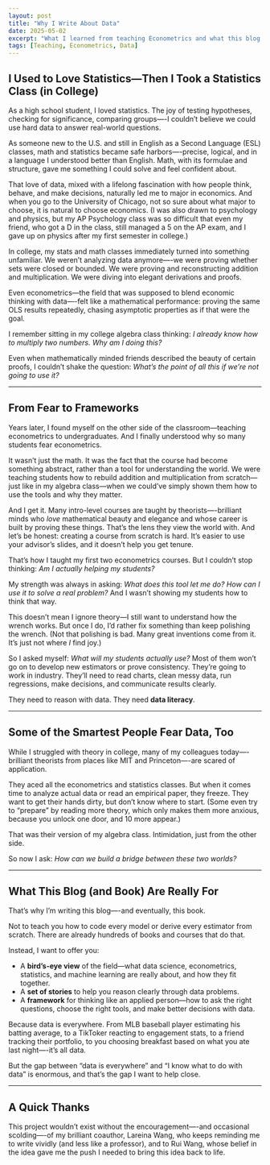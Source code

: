 ```yaml
---
layout: post
title: "Why I Write About Data"
date: 2025-05-02
excerpt: "What I learned from teaching Econometrics and what this blog is really for."
tags: [Teaching, Econometrics, Data]
---
```


## I Used to Love Statistics—Then I Took a Statistics Class (in College)

As a high school student, I loved statistics. The joy of testing hypotheses, checking for significance, comparing groups—-I couldn’t believe we could use hard data to answer real-world questions.

As someone new to the U.S. and still in English as a Second Language (ESL) classes, math and statistics became safe harbors—-precise, logical, and in a language I understood better than English. Math, with its formulae and structure, gave me something I could solve and feel confident about.

That love of data, mixed with a lifelong fascination with how people think, behave, and make decisions, naturally led me to major in economics. And when you go to the University of Chicago, not so sure about what major to choose, it is natural to choose economics. (I was also drawn to psychology and physics, but my AP Psychology class was so difficult that even my friend, who got a D in the class, still managed a 5 on the AP exam, and I gave up on physics after my first semester in college.)

In college, my stats and math classes immediately turned into something unfamiliar. We weren’t analyzing data anymore—-we were proving whether sets were closed or bounded. We were proving and reconstructing addition and multiplication. We were diving into elegant derivations and proofs. 

Even econometrics—the field that was supposed to blend economic thinking with data—-felt like a mathematical performance: proving the same OLS results repeatedly, chasing asymptotic properties as if that were the goal.

I remember sitting in my college algebra class thinking: *I already know how to multiply two numbers. Why am I doing this?*

Even when mathematically minded friends described the beauty of certain proofs, I couldn’t shake the question: *What’s the point of all this if we’re not going to use it?*

---

## From Fear to Frameworks

Years later, I found myself on the other side of the classroom—teaching econometrics to undergraduates. And I finally understood why so many students fear econometrics.

It wasn’t just the math. It was the fact that the course had become something abstract, rather than a tool for understanding the world. We were teaching students how to rebuild addition and multiplication from scratch—just like in my algebra class—when we could’ve simply shown them how to use the tools and why they matter.

And I get it. Many intro-level courses are taught by theorists—-brilliant minds who *love* mathematical beauty and elegance and whose career is built by proving these things. That’s the lens they view the world with. And let’s be honest: creating a course from scratch is hard. It’s easier to use your advisor’s slides, and it doesn’t help you get tenure.

That’s how I taught my first two econometrics courses. But I couldn’t stop thinking: *Am I actually helping my students?*

My strength was always in asking: *What does this tool let me do? How can I use it to solve a real problem?* And I wasn’t showing my students how to think that way.

This doesn’t mean I ignore theory—I still want to understand how the wrench works. But once I do, I’d rather fix something than keep polishing the wrench. (Not that polishing is bad. Many great inventions come from it. It’s just not where *I* find joy.)

So I asked myself: *What will my students actually use?* Most of them won’t go on to develop new estimators or prove consistency. They’re going to work in industry. They’ll need to read charts, clean messy data, run regressions, make decisions, and communicate results clearly.

They need to reason with data. They need **data literacy**. 


---

## Some of the Smartest People Fear Data, Too

While I struggled with theory in college, many of my colleagues today—-brilliant theorists from places like MIT and Princeton—-are scared of application.

They aced all the econometrics and statistics classes. But when it comes time to analyze actual data or read an empirical paper, they freeze. They want to get their hands dirty, but don’t know where to start.  (Some even try to “prepare” by reading more theory, which only makes them more anxious, because you unlock one door, and 10 more appear.)

That was their version of my algebra class. Intimidation, just from the other side.

So now I ask: *How can we build a bridge between these two worlds?*

---

## What This Blog (and Book) Are Really For

That’s why I’m writing this blog—-and eventually, this book.

Not to teach you how to code every model or derive every estimator from scratch. There are already hundreds of books and courses that do that.

Instead, I want to offer you:

- A **bird’s-eye view** of the field—what data science, econometrics, statistics, and machine learning are really about, and how they fit together.
- A **set of stories** to help you reason clearly through data problems.
- A **framework** for thinking like an applied person—how to ask the right questions, choose the right tools, and make better decisions with data.

Because data is everywhere. From MLB baseball player estimating his batting average, to a TikToker reacting to engagement stats, to a friend tracking their portfolio, to you choosing breakfast based on what you ate last night—-it’s all data. 

But the gap between “data is everywhere” and “I know what to do with data” is enormous, and that’s the gap I want to help close.

---

## A Quick Thanks

This project wouldn’t exist without the encouragement—-and occasional scolding—-of my brilliant coauthor, Lareina Wang, who keeps reminding me to write vividly (and less like a professor), and to Rui Wang, whose belief in the idea gave me the push I needed to bring this idea back to life. 


